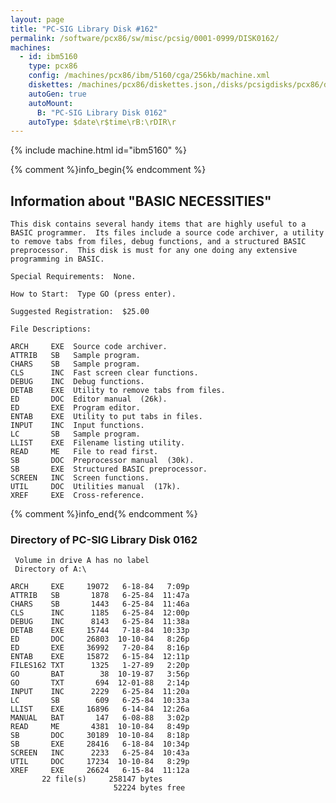 ```yaml
---
layout: page
title: "PC-SIG Library Disk #162"
permalink: /software/pcx86/sw/misc/pcsig/0001-0999/DISK0162/
machines:
  - id: ibm5160
    type: pcx86
    config: /machines/pcx86/ibm/5160/cga/256kb/machine.xml
    diskettes: /machines/pcx86/diskettes.json,/disks/pcsigdisks/pcx86/diskettes.json
    autoGen: true
    autoMount:
      B: "PC-SIG Library Disk 0162"
    autoType: $date\r$time\rB:\rDIR\r
---
```


{% include machine.html id="ibm5160" %}

{% comment %}info_begin{% endcomment %}

## Information about "BASIC NECESSITIES"

    This disk contains several handy items that are highly useful to a
    BASIC programmer.  Its files include a source code archiver, a utility
    to remove tabs from files, debug functions, and a structured BASIC
    preprocessor.  This disk is must for any one doing any extensive
    programming in BASIC.
    
    Special Requirements:  None.
    
    How to Start:  Type GO (press enter).
    
    Suggested Registration:  $25.00
    
    File Descriptions:
    
    ARCH     EXE  Source code archiver.
    ATTRIB   SB   Sample program.
    CHARS    SB   Sample program.
    CLS      INC  Fast screen clear functions.
    DEBUG    INC  Debug functions.
    DETAB    EXE  Utility to remove tabs from files.
    ED       DOC  Editor manual  (26k).
    ED       EXE  Program editor.
    ENTAB    EXE  Utility to put tabs in files.
    INPUT    INC  Input functions.
    LC       SB   Sample program.
    LLIST    EXE  Filename listing utility.
    READ     ME   File to read first.
    SB       DOC  Preprocessor manual  (30k).
    SB       EXE  Structured BASIC preprocessor.
    SCREEN   INC  Screen functions.
    UTIL     DOC  Utilities manual  (17k).
    XREF     EXE  Cross-reference.
{% comment %}info_end{% endcomment %}


### Directory of PC-SIG Library Disk 0162

     Volume in drive A has no label
     Directory of A:\

    ARCH     EXE     19072   6-18-84   7:09p
    ATTRIB   SB       1878   6-25-84  11:47a
    CHARS    SB       1443   6-25-84  11:46a
    CLS      INC      1185   6-25-84  12:00p
    DEBUG    INC      8143   6-25-84  11:38a
    DETAB    EXE     15744   7-18-84  10:33p
    ED       DOC     26803  10-10-84   8:26p
    ED       EXE     36992   7-20-84   8:16p
    ENTAB    EXE     15872   6-15-84  12:11p
    FILES162 TXT      1325   1-27-89   2:20p
    GO       BAT        38  10-19-87   3:56p
    GO       TXT       694  12-01-88   2:14p
    INPUT    INC      2229   6-25-84  11:20a
    LC       SB        609   6-25-84  10:33a
    LLIST    EXE     16896   6-14-84  12:26a
    MANUAL   BAT       147   6-08-88   3:02p
    READ     ME       4381  10-10-84   8:49p
    SB       DOC     30189  10-10-84   8:18p
    SB       EXE     28416   6-18-84  10:34p
    SCREEN   INC      2233   6-25-84  10:43a
    UTIL     DOC     17234  10-10-84   8:29p
    XREF     EXE     26624   6-15-84  11:12a
           22 file(s)     258147 bytes
                           52224 bytes free
